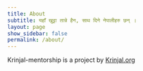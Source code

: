 ```yaml
---
title: About
subtitle: यहाँ खुट्टा तान्ने हैन, साथ दिने नेपालीहरु छन् ।
layout: page
show_sidebar: false
permalink: /about/
---
```


Krinjal-mentorship is a project by [Krinjal.org](https://krinjal.org)
